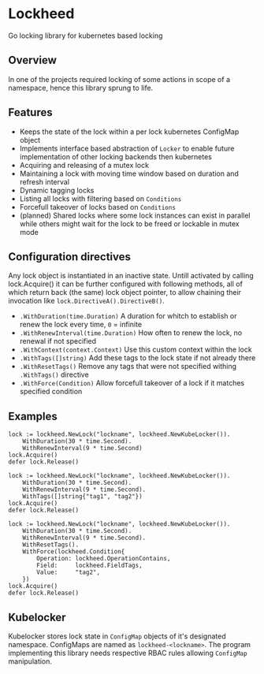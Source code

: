 # Lockheed

Go locking library for kubernetes based locking

## Overview

In one of the projects required locking of some actions in scope of a namespace, hence this library sprung to life.

## Features

* Keeps the state of the lock within a per lock kubernetes ConfigMap object
* Implements interface based abstraction of `Locker` to enable future implementation 
  of other locking backends then kubernetes
* Acquiring and releasing of a mutex lock
* Maintaining a lock with moving time window based on duration and refresh interval
* Dynamic tagging locks
* Listing all locks with filtering based on `Conditions`
* Forcefull takeover of locks based on `Conditions`
* (planned) Shared locks where some lock instances can exist in parallel while others might wait for the lock to be freed or lockable in mutex mode

## Configuration directives

Any lock object is instantiated in an inactive state. Untill activated by calling lock.Acquire() it can be further configured with following methods, all of which return back (the same) lock object pointer, to allow chaining their invocation like `lock.DirectiveA().DirectiveB()`.

* `.WithDuration(time.Duration)`
    A duration for whitch to establish or renew the lock every time, `0` = infinite
* `.WithRenewInterval(time.Duration)`
    How often to renew the lock, no renewal if not specified
* `.WithContext(context.Context)`
    Use this custom context within the lock
* `.WithTags([]string)`
    Add these tags to the lock state if not already there
* `.WithResetTags()`
    Remove any tags that were not specified withing `.WithTags()` directive
* `.WithForce(Condition)`
    Allow forcefull takeover of a lock if it matches specified condition

## Examples

```
lock := lockheed.NewLock("lockname", lockheed.NewKubeLocker()).
    WithDuration(30 * time.Second).
    WithRenewInterval(9 * time.Second)
lock.Acquire()
defer lock.Release()
```

```
lock := lockheed.NewLock("lockname", lockheed.NewKubeLocker()).
    WithDuration(30 * time.Second).
    WithRenewInterval(9 * time.Second).
    WithTags([]string{"tag1", "tag2"})
lock.Acquire()
defer lock.Release()
```

```
lock := lockheed.NewLock("lockname", lockheed.NewKubeLocker()).
    WithDuration(30 * time.Second).
    WithRenewInterval(9 * time.Second).
    WithResetTags().
    WithForce(lockheed.Condition{
        Operation: lockheed.OperationContains,
        Field:     lockheed.FieldTags,
        Value:     "tag2",
    })
lock.Acquire()
defer lock.Release()
```

## Kubelocker

Kubelocker stores lock state in `ConfigMap` objects of it's designated namespace. 
ConfigMaps are named as `lockheed-<lockname>`. The program implementing this library 
needs respective RBAC rules allowing `ConfigMap` manipulation.